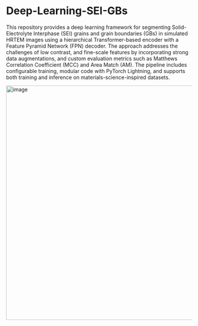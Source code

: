 # Deep-Learning-SEI-GBs

This repository provides a deep learning framework for segmenting Solid-Electrolyte Interphase (SEI) grains and grain boundaries (GBs) in simulated HRTEM images using a hierarchical Transformer-based encoder with a Feature Pyramid Network (FPN) decoder. The approach addresses the challenges of low contrast, and fine-scale features by incorporating strong data augmentations, and custom evaluation metrics such as Matthews Correlation Coefficient (MCC) and Area Match (AM). The pipeline includes configurable training, modular code with PyTorch Lightning, and supports both training and inference on materials-science-inspired datasets.

<img width="975" height="636" alt="image" src="https://github.com/user-attachments/assets/43a44b35-6ee8-4da2-bac1-a37c8f84abe2" />
